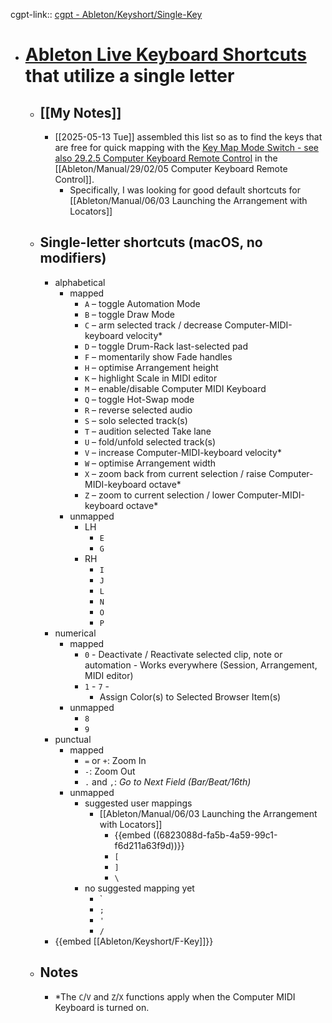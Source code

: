 cgpt-link:: [cgpt - Ableton/Keyshort/Single-Key](https://chatgpt.com/g/g-p-6815d54d7a708191a3405a601b4773ba-erik-and-kev-proj-25-t1-finalizerec/c/6822fd17-9120-800a-a388-7f2ae097fcf2)

- # [Ableton Live Keyboard Shortcuts](https://www.ableton.com/en/live-manual/11/live-keyboard-shortcuts/) that utilize a single letter
	- ## [[My Notes]]
		- [[2025-05-13 Tue]] assembled this list so as to find the keys that are free for quick mapping with the [Key Map Mode Switch - see also 29.2.5 Computer Keyboard Remote Control](https://www.ableton.com/en/live-manual/11/midi-and-key-remote-control/#computer-keyboard-remote-control) in the [[Ableton/Manual/29/02/05 Computer Keyboard Remote Control]].
			- Specifically, I was looking for good default shortcuts for [[Ableton/Manual/06/03 Launching the Arrangement with Locators]]
	- ## Single-letter shortcuts (macOS, no modifiers)
		- alphabetical
			- mapped
				- `A` – toggle Automation Mode
				- `B` – toggle Draw Mode
				- `C` – arm selected track / decrease Computer-MIDI-keyboard velocity*
				- `D` – toggle Drum-Rack last-selected pad
				- `F` – momentarily show Fade handles
				- `H` – optimise Arrangement height
				- `K` – highlight Scale in MIDI editor
				- `M` – enable/disable Computer MIDI Keyboard
				- `Q` – toggle Hot-Swap mode
				- `R` – reverse selected audio
				- `S` – solo selected track(s)
				- `T` – audition selected Take lane
				- `U` – fold/unfold selected track(s)
				- `V` – increase Computer-MIDI-keyboard velocity*
				- `W` – optimise Arrangement width
				- `X` – zoom back from current selection / raise Computer-MIDI-keyboard octave*
				- `Z` – zoom to current selection / lower Computer-MIDI-keyboard octave*
			- unmapped
				- LH
					- `E`
					- `G`
				- RH
					- `I`
					- `J`
					- `L`
					- `N`
					- `O`
					- `P`
		- numerical
			- mapped
				- `0` - Deactivate / Reactivate selected clip, note or automation - Works everywhere (Session, Arrangement, MIDI editor)
				- `1` - `7` -
					- Assign Color(s) to Selected Browser Item(s)
			- unmapped
				- `8`
				- `9`
		- punctual
			- mapped
				- `=` or `+`: Zoom In
				- `-`: Zoom Out
				- `.` and `,`: *Go to Next Field (Bar/Beat/16th)*
			- unmapped
				- suggested user mappings
					- [[Ableton/Manual/06/03 Launching the Arrangement with Locators]]
						- {{embed ((6823088d-fa5b-4a59-99c1-f6d211a63f9d))}}
						- `[`
						- `]`
						- `\`
				- no suggested mapping yet
					- `
					- `;`
					- `'`
					- `/`
		- {{embed [[Ableton/Keyshort/F-Key]]}}
	- ## Notes
		- *The `C`/`V` and `Z`/`X` functions apply when the Computer MIDI Keyboard is turned on.